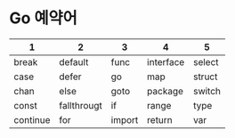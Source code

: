 # Go 예약어


| 1        | 2           | 3      | 4         | 5      |
|----------|-------------|--------|-----------|--------|
| break    | default     | func   | interface | select |
| case     | defer       | go     | map       | struct |
| chan     | else        | goto   | package   | switch |
| const    | fallthrougt | if     | range     | type   |
| continue | for         | import | return    | var    |


